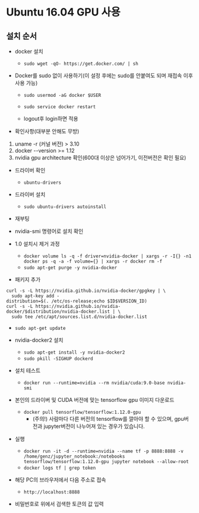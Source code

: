# Ubuntu 16.04 GPU 사용
## 설치 순서

- docker 설치 
  - `sudo wget -qO- https://get.docker.com/ | sh`

- Docker를 sudo 없이 사용하기(이 설정 후에는 sudo를 안붙여도 되며 재접속 이후 사용 가능) 
  - `sudo usermod -aG docker $USER`
  - `sudo service docker restart`

  - logout후 login하면 적용

- 확인사항(대부분 안해도 무방)
1. uname -r (커널 버전) > 3.10
2. docker --version >= 1.12
3. nvidia gpu architecture 확인(600대 이상은 넘어가기, 이전버전은 확인 필요)

- 드라이버 확인
  - `ubuntu-drivers`

- 드라이버 설치
  - `sudo ubuntu-drivers autoinstall`

- 재부팅
- nvidia-smi 명령어로 설치 확인

- 1.0 설치시 제거 과정
  - `docker volume ls -q -f driver=nvidia-docker | xargs -r -I{} -n1 docker ps -q -a -f volume={} | xargs -r docker rm -f`
  - `sudo apt-get purge -y nvidia-docker`

- 패키지 추가
```
curl -s -L https://nvidia.github.io/nvidia-docker/gpgkey | \
  sudo apt-key add -
distribution=$(. /etc/os-release;echo $ID$VERSION_ID)
curl -s -L https://nvidia.github.io/nvidia-docker/$distribution/nvidia-docker.list | \
  sudo tee /etc/apt/sources.list.d/nvidia-docker.list
```
- `sudo apt-get update`

- nvidia-docker2 설치
  - `sudo apt-get install -y nvidia-docker2`
  - `sudo pkill -SIGHUP dockerd`

- 설치 테스트
  - `docker run --runtime=nvidia --rm nvidia/cuda:9.0-base nvidia-smi`
  
- 본인의 드라이버 및 CUDA 버전에 맞는 tensorflow gpu 이미지 다운로드
  - `docker pull tensorflow/tensorflow:1.12.0-gpu`
    - (주의!) 사람마다 다른 버전의 tensorflow를 깔아야 할 수 있으며, gpu버전과 jupyter버전이 나누어져 있는 경우가 있습니다.
- 실행
  - `docker run -it -d --runtime=nvidia --name tf -p 8888:8888 -v /home/genz/jupyter_notebook:/notebooks tensorflow/tensorflow:1.12.0-gpu jupyter notebook --allow-root`
  - `docker logs tf | grep token`
- 해당 PC의 브라우저에서 다음 주소로 접속
  - `http://localhost:8888`
- 비밀번호로 위에서 검색한 토큰의 값 입력
